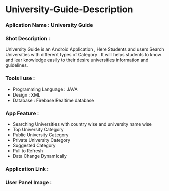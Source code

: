 # University-Guide-Description

### Aplication Name : University Guide
### Shot Description : 
University Guide is an Android Application , Here Students and users Search Universities with different types of Category . It will helps students to know and lear knowledge easily to their desire universities 
information and guidelines.
### Tools I use : 
   * Programming Language : JAVA
   * Design : XML
   * Database : Firebase Realtime database

### App Feature : 
   * Searching Universities with country wise and university name wise
   * Top University Category
   * Public University Category
   * Private University Category
   * Suggested Category
   * Pull to Refresh
   * Data Change Dynamically
   
### Application Link : 


### User Panel Image : 
